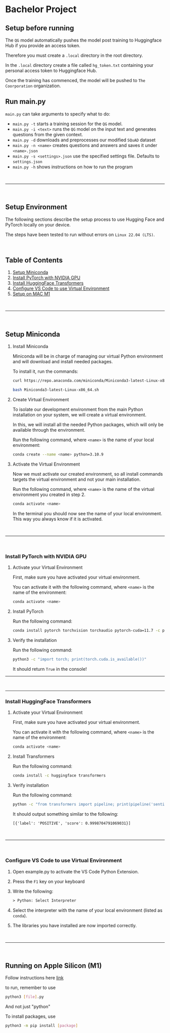 # Bachelor Project

## Setup before running

The `QG` model automatically pushes the model post training to Huggingface Hub if you provide an access token.

Therefore you must create a `.local` directory in the root directory.

In the `.local` directory create a file called `hg_token.txt` containing your personal access token to Huggingface Hub.

Once the training has commenced, the model will be pushed to `The Coorporation` organization.

## Run main.py

`main.py` can take arguments to specify what to do:

- `main.py -t` starts a training session for the `QG` model.
- `main.py -i <text>` runs the `QG` model on the input text and generates questions from the given context.
- `main.py -d` downloads and preprocesses our modified `SQuAD` dataset
- `main.py -n <name>` creates questions and answers and saves it under `<name>.json`
- `main.py -s <settings>.json` use the specified settings file. Defaults to `settings.json`
- `main.py -h` shows instructions on how to run the program

</br>

---

</br>

## Setup Environment

The following sections describe the setup process to use Hugging Face and PyTorch locally on your device.

The steps have been tested to run without errors on `Linux 22.04 (LTS)`.

</br>

## Table of Contents

1. [Setup Miniconda](#setup-miniconda)
2. [Install PyTorch with NVIDIA GPU](#install-pytorch-with-nvidia-gpu)
3. [Install HuggingFace Transformers](#install-huggingface-transformers)
4. [Configure VS Code to use Virtual Environment](#configure-vs-code-to-use-virtual-environment)
5. [Setup on MAC M1](#running-on-apple-silicon-m1)

</br>

---

</br>

## Setup Miniconda

1. Install Miniconda

   Miniconda will be in charge of managing our virtual Python environment and will download and install needed packages.

   To install it, run the commands:

   ```bash
   curl https://repo.anaconda.com/miniconda/Miniconda3-latest-Linux-x86_64.sh -o Miniconda3-latest-Linux-x86_64.sh

   bash Miniconda3-latest-Linux-x86_64.sh
   ```

2. Create Virtual Environment

   To isolate our development environment from the main Python installation on your system, we will create a virtual environment.

   In this, we will install all the needed Python packages, which will only be available through the environment.

   Run the following command, where `<name>` is the name of your local environment:

   ```bash
   conda create --name <name> python=3.10.9
   ```

3. Activate the Virtual Environment

   Now we must activate our created environment, so all install commands targets the virtual environment and not your main installation.

   Run the following command, where `<name>` is the name of the virtual environment you created in step 2.

   ```bash
   conda activate <name>
   ```

   In the terminal you should now see the name of your local environment. This way you always know if it is activated.

</br>

---

</br>

### Install PyTorch with NVIDIA GPU

1. Activate your Virtual Environment

   First, make sure you have activated your virtual environment.

   You can activate it with the following command, where `<name>` is the name of the environment:

   ```bash
   conda activate <name>
   ```

2. Install PyTorch

   Run the following command:

   ```bash
   conda install pytorch torchvision torchaudio pytorch-cuda=11.7 -c pytorch -c nvidia
   ```

3. Verify the installation

   Run the following command:

   ```bash
   python3 -c "import torch; print(torch.cuda.is_available())"
   ```

   It should return `True` in the console!

---

</br>

---

### Install HuggingFace Transformers

1. Activate your Virtual Environment

   First, make sure you have activated your virtual environment.

   You can activate it with the following command, where `<name>` is the name of the environment:

   ```bash
   conda activate <name>
   ```

2. Install Transformers

   Run the following command:

   ```bash
   conda install -c huggingface transformers
   ```

3. Verify installation

   Run the following command:

   ```bash
   python -c "from transformers import pipeline; print(pipeline('sentiment-analysis')('we love you'))"
   ```

   It should output something similar to the following:

   ```txt
   [{'label': 'POSITIVE', 'score': 0.9998704791069031}]
   ```

</br>

---

</br>

### Configure VS Code to use Virtual Environment

1. Open example.py to activate the VS Code Python Extension.
2. Press the `F1` key on your keyboard
3. Write the following:

   ```txt
   > Python: Select Interpreter
   ```

4. Select the interpreter with the name of your local environment (listed as `conda`).
5. The libraries you have installed are now imported correctly.

</br>

---

</br>

## Running on Apple Silicon (M1)

Follow instructions here [link](https://www.youtube.com/watch?v=17gDhXU55oU)

to run, remember to use

```bash
python3 [file].py
```

And not just "python"

To install packages, use

```bash
python3 -m pip install [package]
```
